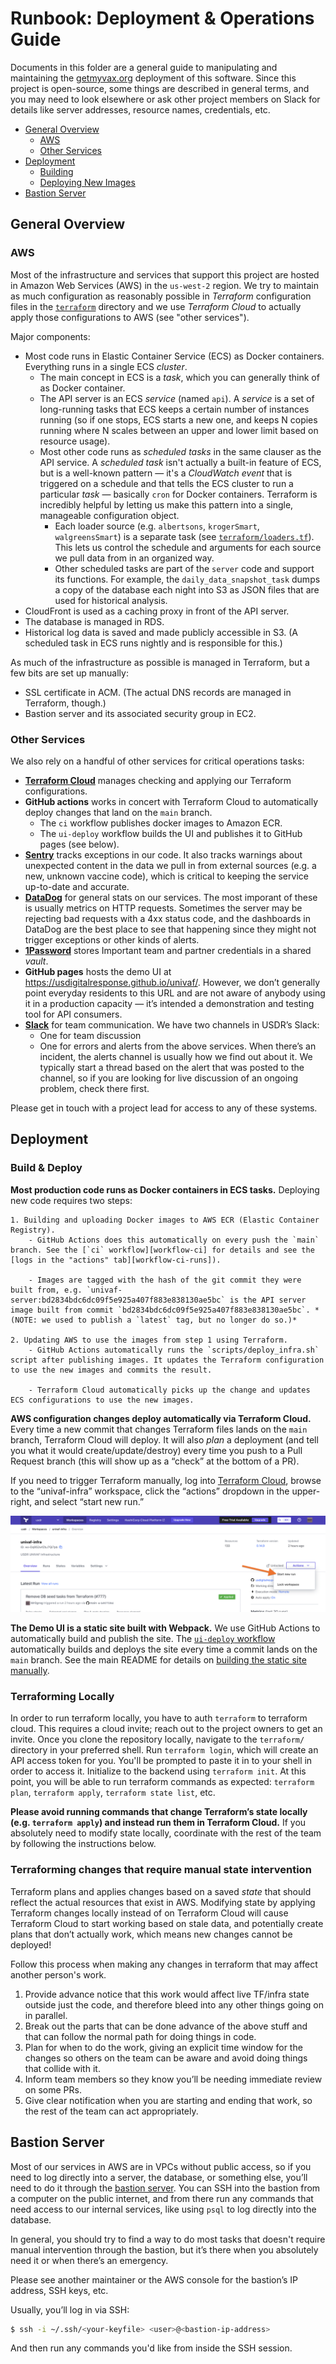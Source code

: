 # Runbook: Deployment & Operations Guide

Documents in this folder are a general guide to manipulating and maintaining the [getmyvax.org](https://getmyvax.org) deployment of this software. Since this project is open-source, some things are described in general terms, and you may need to look elsewhere or ask other project members on Slack for details like server addresses, resource names, credentials, etc.

- [General Overview](#general-overview)
    - [AWS](#aws)
    - [Other Services](#other-services)
- [Deployment](#deployment)
    - [Building](#building)
    - [Deploying New Images](#deploying-new-images-to-aws)
- [Bastion Server](#bastion-server)


## General Overview

### AWS

Most of the infrastructure and services that support this project are hosted in Amazon Web Services (AWS) in the `us-west-2` region. We try to maintain as much configuration as reasonably possible in *Terraform* configuration files in the [`terraform`](../../terraform) directory and we use *Terraform Cloud* to actually apply those configurations to AWS (see "other services").

Major components:

- Most code runs in Elastic Container Service (ECS) as Docker containers. Everything runs in a single ECS *cluster*.
    - The main concept in ECS is a *task*, which you can generally think of as Docker container.
    - The API server is an ECS *service* (named `api`). A *service* is a set of long-running tasks that ECS keeps a certain number of instances running (so if one stops, ECS starts a new one, and keeps N copies running where N scales between an upper and lower limit based on resource usage).
    - Most other code runs as *scheduled tasks* in the same clauser as the API service. A *scheduled task* isn't actually a built-in feature of ECS, but is a well-known pattern — it's a *CloudWatch event* that is triggered on a schedule and that tells the ECS cluster to run a particular *task* — basically `cron` for Docker containers. Terraform is incredibly helpful by letting us make this pattern into a single, manageable configuration object.
        - Each loader source (e.g. `albertsons`, `krogerSmart`, `walgreensSmart`) is a separate task (see [`terraform/loaders.tf`](../../terraform/loaders.tf)). This lets us control the schedule and arguments for each source we pull data from in an organized way.
        - Other scheduled tasks are part of the `server` code and support its functions. For example, the `daily_data_snapshot_task` dumps a copy of the database each night into S3 as JSON files that are used for historical analysis.
- CloudFront is used as a caching proxy in front of the API server.
- The database is managed in RDS.
- Historical log data is saved and made publicly accessible in S3. (A scheduled task in ECS runs nightly and is responsible for this.)

As much of the infrastructure as possible is managed in Terraform, but a few bits are set up manually:

 - SSL certificate in ACM. (The actual DNS records are managed in Terraform, though.)
 - Bastion server and its associated security group in EC2.


### Other Services

We also rely on a handful of other services for critical operations tasks:

- **[Terraform Cloud][terraform-cloud]** manages checking and applying our Terraform configurations.
- **GitHub actions** works in concert with Terraform Cloud to automatically deploy changes that land on the `main` branch.
    - The `ci` workflow publishes docker images to Amazon ECR.
    - The `ui-deploy` workflow builds the UI and publishes it to GitHub pages (see below).
- **[Sentry][sentry]** tracks exceptions in our code. It also tracks warnings about unexpected content in the data we pull in from external sources (e.g. a new, unknown vaccine code), which is critical to keeping the service up-to-date and accurate.
- **[DataDog][]** for general stats on our services. The most imporant of these is usually metrics on HTTP requests. Sometimes the server may be rejecting bad requests with a 4xx status code, and the dashboards in DataDog are the best place to see that happening since they might not trigger exceptions or other kinds of alerts.
- **[1Password][1pw]** stores Important team and partner credentials in a shared *vault*.
- **GitHub pages** hosts the demo UI at https://usdigitalresponse.github.io/univaf/. However, we don’t generally point everyday residents to this URL and are not aware of anybody using it in a production capacity — it’s intended a demonstration and testing tool for API consumers.
- **[Slack][slack-usdr]** for team communication. We have two channels in USDR’s Slack:
    - One for team discussion
    - One for errors and alerts from the above services. When there’s an incident, the alerts channel is usually how we find out about it. We typically start a thread based on the alert that was posted to the channel, so if you are looking for live discussion of an ongoing problem, check there first.

Please get in touch with a project lead for access to any of these systems.


## Deployment

### Build & Deploy

**Most production code runs as Docker containers in ECS tasks.** Deploying new code requires two steps:

    1. Building and uploading Docker images to AWS ECR (Elastic Container Registry).
        - GitHub Actions does this automatically on every push the `main` branch. See the [`ci` workflow][workflow-ci] for details and see the [logs in the "actions" tab][workflow-ci-runs]).

        - Images are tagged with the hash of the git commit they were built from, e.g. `univaf-server:bd2834bdc6dc09f5e925a407f883e838130ae5bc` is the API server image built from commit `bd2834bdc6dc09f5e925a407f883e838130ae5bc`. *(NOTE: we used to publish a `latest` tag, but no longer do so.)*

    2. Updating AWS to use the images from step 1 using Terraform.
        - GitHub Actions automatically runs the `scripts/deploy_infra.sh` script after publishing images. It updates the Terraform configuration to use the new images and commits the result.

        - Terraform Cloud automatically picks up the change and updates ECS configurations to use the new images.

**AWS configuration changes deploy automatically via Terraform Cloud.** Every time a new commit that changes Terraform files lands on the `main` branch, Terraform Cloud will deploy. It will also *plan* a deployment (and tell you what it would create/update/destroy) every time you push to a Pull Request branch (this will show up as a “check” at the bottom of a PR).

If you need to trigger Terraform manually, log into [Terraform Cloud][terraform-cloud], browse to the “univaf-infra” workspace, click the “actions” dropdown in the upper-right, and select “start new run.”

![Manually deploying in Terraform Cloud](../_assets/terraform-manual-deploy.png)

**The Demo UI is a static site built with Webpack.** We use GitHub Actions to automatically build and publish the site. The [`ui-deploy` workflow][workflow-ui-deploy] automatically builds and deploys the site every time a commit lands on the `main` branch. See the main README for details on [building the static site manually](../../README.md#building-and-viewing-the-ui).


### Terraforming Locally

In order to run terraform locally, you have to auth `terraform` to terraform cloud. This requires a cloud invite; reach out to the project owners to get an invite. Once you clone the repository locally, navigate to the `terraform/` directory in your preferred shell. Run `terraform login`, which will create an API access token for you. You'll be prompted to paste it in to your shell in order to access it. Initialize to the backend using `terraform init`. At this point, you will be able to run terraform commands as expected: `terraform plan`, `terraform apply`, `terraform state list`, etc.

**Please avoid running commands that change Terraform’s state locally (e.g. `terraform apply`) and instead run them in Terraform Cloud.** If you absolutely need to modify state locally, coordinate with the rest of the team by following the instructions below.

### Terraforming changes that require manual state intervention

Terraform plans and applies changes based on a saved *state* that should reflect the actual resources that exist in AWS. Modifying state by applying Terraform changes locally instead of on Terraform Cloud will cause Terraform Cloud to start working based on stale data, and potentially create plans that don’t actually work, which means new changes cannot be deployed!

Follow this process when making any changes in terraform that may affect another person's work.

1. Provide advance notice that this work would affect live TF/infra state outside just the code, and therefore bleed into any other things going on in parallel.
2. Break out the parts that can be done advance of the above stuff and that can follow the normal path for doing things in code.
3. Plan for when to do the work, giving an explicit time window for the changes so others on the team can be aware and avoid doing things that collide with it.
4. Inform team members so they know you’ll be needing immediate review on some PRs.
5. Give clear notification when you are starting and ending that work, so the rest of the team can act appropriately.


## Bastion Server

Most of our services in AWS are in VPCs without public access, so if you need to log directly into a server, the database, or something else, you’ll need to do it through the [bastion server][bastion-server]. You can SSH into the bastion from a computer on the public internet, and from there run any commands that need access to our internal services, like using `psql` to log directly into the database.

In general, you should try to find a way to do most tasks that doesn't require manual intervention through the bastion, but it’s there when you absolutely need it or when there’s an emergency.

Please see another maintainer or the AWS console for the bastion’s IP address, SSH keys, etc.

Usually, you’ll log in via SSH:

```sh
$ ssh -i ~/.ssh/<your-keyfile> <user>@<bastion-ip-address>
```

And then run any commands you'd like from inside the SSH session.


[terraform-cloud]: https://app.terraform.io/
[sentry]: https://sentry.io/
[datadog]: https://www.datadoghq.com/
[1pw]: https://1password.com/
[slack-usdr]: https://usdigitalresponse.slack.com/
[bastion-server]: https://en.wikipedia.org/wiki/Bastion_host
[terraform-aws-provider]: https://registry.terraform.io/providers/hashicorp/aws/latest/docs
[workflow-ci]: ../../.github/workflows/ci.yml
[workflow-ci-runs]: https://github.com/usdigitalresponse/univaf/actions/workflows/ci.yml
[workflow-ui-deploy]: ../../.github/workflows/ui-deploy.yml
